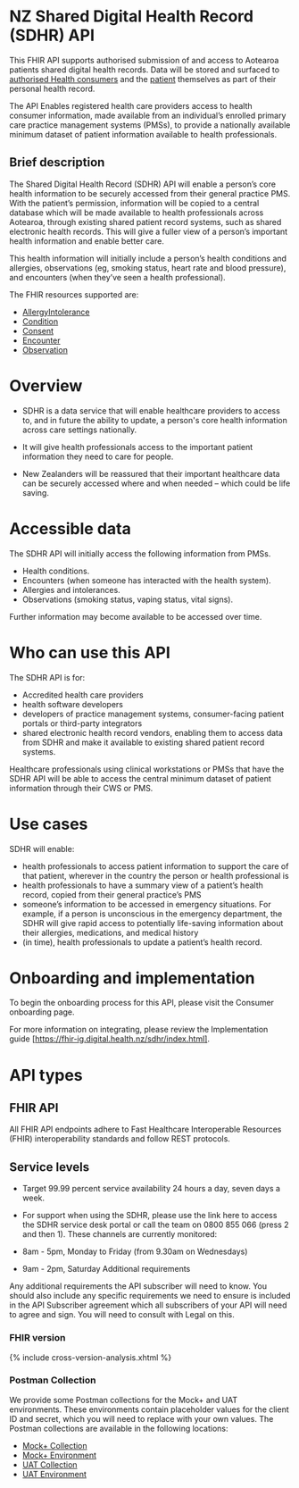 # NZ Shared Digital Health Record (SDHR) API

This FHIR API supports authorised submission of and access to Aotearoa patients shared digital health records. Data will be stored and surfaced to [authorised Health consumers](https://apistandards.digital.health.nz/api-concepts/ComponentDefinitions#health-workers) and the [patient](https://apistandards.digital.health.nz/api-concepts/ComponentDefinitions#health-sector-participants) themselves as part of their personal health record.

The API Enables registered health care providers access to health consumer information, made available from an individual’s enrolled primary care practice management systems (PMSs), to provide a nationally available minimum dataset of patient information available to health professionals.

## Brief description

The Shared Digital Health Record (SDHR) API will enable a person’s core health information to be securely accessed from their general practice PMS. With the patient’s permission, information will be copied to a central database which will be made available to health professionals across Aotearoa, through existing shared patient record systems, such as shared electronic health records. This will give a fuller view of a person’s important health information and enable better care.

This health information will initially include a person’s health conditions and allergies, observations (eg, smoking status, heart rate and blood pressure), and encounters (when they’ve seen a health professional).

The FHIR resources supported are:

* [AllergyIntolerance](./StructureDefinition-SDHRAllergyIntolerance.html)
* [Condition](./StructureDefinition-SDHRCondition.html)
* [Consent](./StructureDefinition-SDHRConsent.html)
* [Encounter](./StructureDefinition-SDHREncounter.html)
* [Observation](./StructureDefinition-SDHRObservation.html)

# Overview

* SDHR is a data service that will enable healthcare providers to access to, and in future the ability to update, a person's core health information across care settings nationally.

* It will give health professionals access to the important patient information they need to care for people.

* New Zealanders will be reassured that their important healthcare data can be securely accessed where and when needed – which could be life saving.

# Accessible data

The SDHR API will initially access the following information from PMSs.

* Health conditions.
* Encounters (when someone has interacted with the health system).
* Allergies and intolerances.
* Observations (smoking status, vaping status, vital signs).

Further information may become available to be accessed over time.

# Who can use this API

The SDHR API is for:
* Accredited health care providers
* health software developers
* developers of practice management systems, consumer-facing patient portals or third-party integrators
* shared electronic health record vendors, enabling them to access data from SDHR and make it available to existing shared patient record systems.

Healthcare professionals using clinical workstations or PMSs that have the SDHR API will be able to access the central minimum dataset of patient information through their CWS or PMS.

# Use cases

SDHR will enable:
* health professionals to access patient information to support the care of that patient, wherever in the country the person or health professional is
* health professionals to have a summary view of a patient’s health record, copied from their general practice’s PMS
* someone’s information to be accessed in emergency situations. For example, if a person is unconscious in the emergency department, the SDHR will give rapid access to potentially life-saving information about their allergies, medications, and medical history
* (in time), health professionals to update a patient’s health record.

# Onboarding and implementation

To begin the onboarding process for this API, please visit the Consumer onboarding page.

For more information on integrating, please review the Implementation guide [https://fhir-ig.digital.health.nz/sdhr/index.html].

# API types

## FHIR API

All FHIR API endpoints adhere to Fast Healthcare Interoperable Resources (FHIR) interoperability standards and follow REST protocols.

## Service levels

* Target 99.99 percent service availability 24 hours a day, seven days a week.
* For support when using the SDHR, please use the link here to access the SDHR service desk portal or call the team on 0800 855 066 (press 2 and then 1). These channels are currently monitored:

* 8am - 5pm, Monday to Friday (from 9.30am on Wednesdays)
* 9am - 2pm, Saturday Additional requirements

Any additional requirements the API subscriber will need to know. You should also include any specific requirements we need to ensure is included in the API Subscriber agreement which all subscribers of your API will need to agree and sign. You will need to consult with Legal on this.

### FHIR version

{% include cross-version-analysis.xhtml %}

### Postman Collection

We provide some Postman collections for the Mock+ and UAT environments. These environments contain placeholder values for the client ID and secret, which you will need to replace with your own values. The Postman collections are available in the following locations:

* [Mock+ Collection](postman/Mock-SDHR.postman_collection.json)
* [Mock+ Environment](postman/Mock-SDHR-example.postman_environment.json)
* [UAT Collection](postman/UAT-SDHR.postman_collection.json)
* [UAT Environment](postman/UAT-SDHR-example.postman_environment.json)
